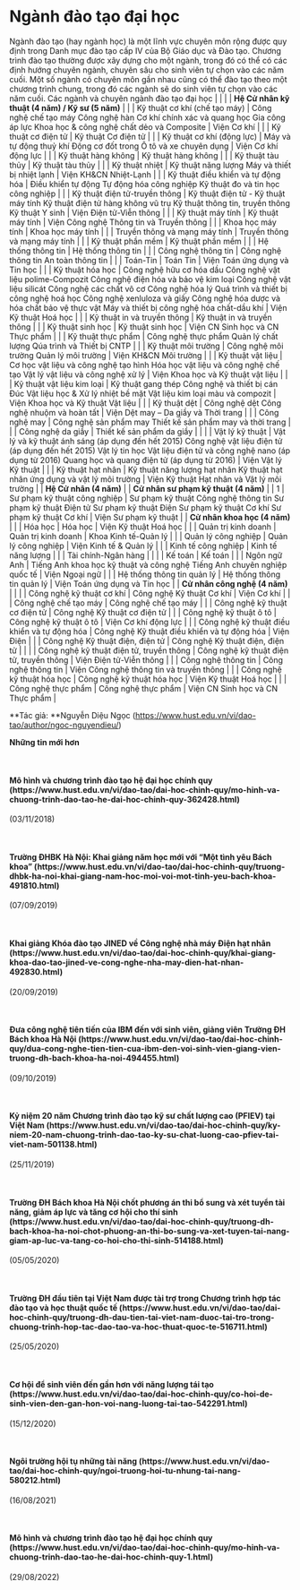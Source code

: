 # Ngành đào tạo đại học

Ngành đào tạo (hay ngành học) là một lĩnh vực chuyên môn rộng được quy định trong Danh mục đào tạo cấp IV của Bộ Giáo dục và Đào tạo. Chương trình đào tạo thường được xây dựng cho một ngành, trong đó có thể có các định hướng chuyên ngành, chuyên sâu cho sinh viên tự chọn vào các năm cuối. Một số ngành có chuyên môn gần nhau cũng có thể đào tạo theo một chương trình chung, trong đó các ngành sẽ do sinh viên tự chọn vào các năm cuối.
Các ngành và chuyên ngành đào tạo đại học
|  |
|
| **Hệ Cử nhân kỹ thuật (4 năm) / Kỹ sư (5 năm)** |
|  | Kỹ thuật cơ khí (chế tạo máy) | Công nghệ chế tạo máy
Công nghệ hàn
Cơ khí chính xác và quang học
Gia công áp lực
Khoa học &amp; công nghệ chất dẻo và Composite | Viện Cơ khí |
|  | Kỹ thuật cơ điện tử | Kỹ thuật Cơ điện tử |
|  | Kỹ thuật cơ khí (động lực) | Máy và tự động thuỷ khí
Động cơ đốt trong
Ô tô và xe chuyên dụng | Viện Cơ khí động lực |
|  | Kỹ thuật hàng không | Kỹ thuật hàng không |
|  | Kỹ thuật tàu thủy | Kỹ thuật tàu thủy |
|  | Kỹ thuật nhiệt | Kỹ thuật năng lượng
Máy và thiết bị nhiệt lạnh | Viện KH&amp;CN Nhiệt-Lạnh |
|  | Kỹ thuật điều khiển và
tự động hóa | Điều khiển tự động
			Tự động hóa công nghiệp
			Kỹ thuật đo và tin học công nghiệp |
|  | Kỹ thuật điện tử-truyền thông | Kỹ thuật điện tử - Kỹ thuật máy tính
Kỹ thuật điện tử hàng không vũ trụ
Kỹ thuật thông tin, truyền thông
Kỹ thuật Y sinh | Viện Điện tử-Viễn thông |
|  | Kỹ thuật máy tính | Kỹ thuật máy tính | Viện Công nghệ Thông tin và Truyền thông |
|  | Khoa học máy tính | Khoa học máy tính |
|  | Truyền thông và mạng máy tính | Truyền thông và mạng máy tính |
|  | Kỹ thuật phần mềm | Kỹ thuật phần mềm |
|  | Hệ thống thông tin | Hệ thống thông tin |
|  | Công nghệ thông tin | Công nghệ thông tin
An toàn thông tin |
|  | Toán-Tin | Toán Tin | Viện Toán ứng dụng và Tin học |
|  | Kỹ thuật hóa học | Công nghệ hữu cơ hóa dầu
Công nghệ vật liệu polime-Compozit
Công nghệ điện hóa và bảo vệ kim loại
Công nghệ vật liệu silicát
Công nghệ các chất vô cơ
Công nghệ hóa lý
Quá trình và thiết bị công nghệ hoá học
Công nghệ xenluloza và giấy
Công nghệ hóa dược và hóa chất bảo vệ thực vật
Máy và thiết bị công nghệ hóa chất-dầu khí | Viện Kỹ thuật Hoá học |
|  | Kỹ thuật in và truyền thông | Kỹ thuật in và truyền thông |
|  | Kỹ thuật sinh học | Kỹ thuật sinh học | Viện CN Sinh học và CN Thực phẩm |
|  | Kỹ thuật thực phẩm | Công nghệ thực phẩm
Quản lý chất lượng
Qúa trình và Thiết bị CNTP |
|  | Kỹ thuật môi trường | Công nghệ môi trường
Quản lý môi trường | Viện KH&amp;CN Môi trường |
|  | Kỹ thuật vật liệu | Cơ học vật liệu và công nghệ tạo hình
Hóa học vật liệu và công nghệ chế tạo
Vật lý vật liệu và công nghệ xử lý | Viện Khoa học và Kỹ thuật vật liệu |
|  | Kỹ thuật vật liệu kim loại | Kỹ thuật gang thép
Công nghệ và thiết bị cán
Đúc
Vật liệu học &amp; Xử lý nhiệt bề mặt
Vật liệu kim loại màu và compozit | Viện Khoa học và Kỹ thuật Vật liệu |
|  | Kỹ thuật dệt | Công nghệ dệt
Công nghệ nhuộm và hoàn tất | Viện Dệt may – Da giầy và Thời trang |
|  | Công nghệ may | Công nghệ sản phẩm may
Thiết kế sản phẩm may và thời trang |
|  | Công nghệ da giầy | Thiết kế sản phẩm da giầy |  |
|  | Vật lý kỹ thuật | Vật lý và kỹ thuật ánh sáng (áp dụng đến hết 2015)
Công nghệ vật liệu điện tử (áp dụng đến hết 2015)
Vật lý tin học
Vật liệu điện tử và công nghệ nano (áp dụng từ 2016)
Quang học và quang điện tử (áp dụng từ 2016) | Viện Vật lý Kỹ thuật |
|  | Kỹ thuật hạt nhân | Kỹ thuật năng lượng hạt nhân
Kỹ thuật hạt nhân ứng dụng và vật lý môi trường | Viện Kỹ thuật Hạt nhân và Vật lý môi trường |
| **Hệ Cử nhân (4 năm)** |
| **Cử nhân sư phạm kỹ thuật (4 năm)** |
| 1 | Sư phạm kỹ thuật công nghiệp | Sư phạm kỹ thuật Công nghệ thông tin
Sư phạm kỹ thuật Điện tử
Sư phạm kỹ thuật Điện
Sư phạm kỹ thuật Cơ khí
Sư phạm kỹ thuật Cơ khí | Viện Sư phạm kỹ thuật |
| **Cử nhân khoa học (4 năm)** |
|  | Hóa học | Hóa học | Viện Kỹ thuật Hoá học |
|  | Quản trị kinh doanh | Quản trị kinh doanh | Khoa Kinh tế-Quản lý |
|  | Quản lý công nghiệp | Quản lý công nghiệp | Viện Kinh tế &amp; Quản lý |
|  | Kinh tế công nghiệp | Kinh tế năng lượng |
|  | Tài chính-Ngân hàng |  |
|  | Kế toán | Kế toán |
|  | Ngôn ngữ Anh | Tiếng Anh khoa học kỹ thuật và công nghệ
Tiếng Anh chuyên nghiệp quốc tế | Viện Ngoại ngữ |
|  | Hệ thống thông tin quản lý | Hệ thống thông tin quản lý | Viện Toán ứng dụng và Tin học |
| **Cử nhân công nghệ (4 năm)** |  |
|  | Công nghệ kỹ thuật cơ khí | Công nghệ Kỹ thuật Cơ khí | Viện Cơ khí |
|  | Công nghệ chế tạo máy | Công nghệ chế tạo máy |
|  | Công nghệ kỹ thuật cơ điện tử | Công nghệ Kỹ thuật cơ điện tử |
|  | Công nghệ kỹ thuật ô tô | Công nghệ kỹ thuật ô tô | Viện Cơ khí động lực |
|  | Công nghệ kỹ thuật điều khiển và tự động hóa | Công nghệ Kỹ thuật điều khiển và tự động hóa | Viện Điện |
|  | Công nghệ Kỹ thuật điện, điện tử | Công nghệ Kỹ thuật điện, điện tử |  |
|  | Công nghệ kỹ thuật điện tử, truyền thông | Công nghệ kỹ thuật điện tử, truyền thông | Viện Điện tử-Viễn thông |
|  | Công nghệ thông tin | Công nghệ thông tin | Viện Công nghệ thông tin và truyền thông |
|  | Công nghệ kỹ thuật hóa học | Công nghệ kỹ thuật hóa học | Viện Kỹ thuật Hoá học |
|  | Công nghệ thực phẩm | Công nghệ thực phẩm | Viện CN Sinh học và CN Thực phẩm |

**Tác giả: **Nguyễn Diệu Ngọc (https://www.hust.edu.vn/vi/dao-tao/author/ngoc-nguyendieu/)

**Những tin mới hơn**

 
<h4>Mô hình và chương trình đào tạo hệ đại học chính quy (https://www.hust.edu.vn/vi/dao-tao/dai-hoc-chinh-quy/mo-hinh-va-chuong-trinh-dao-tao-he-dai-hoc-chinh-quy-362428.html)</h4>
(03/11/2018)

 
<h4>Trường ĐHBK Hà Nội: Khai giảng năm học mới với “Một tình yêu Bách khoa” (https://www.hust.edu.vn/vi/dao-tao/dai-hoc-chinh-quy/truong-dhbk-ha-noi-khai-giang-nam-hoc-moi-voi-mot-tinh-yeu-bach-khoa-491810.html)</h4>
(07/09/2019)

 
<h4>Khai giảng Khóa đào tạo JINED về Công nghệ nhà máy Điện hạt nhân (https://www.hust.edu.vn/vi/dao-tao/dai-hoc-chinh-quy/khai-giang-khoa-dao-tao-jined-ve-cong-nghe-nha-may-dien-hat-nhan-492830.html)</h4>
(20/09/2019)

 
<h4>Đưa công nghệ tiên tiến của IBM đến với sinh viên, giảng viên Trường ĐH Bách khoa Hà Nội (https://www.hust.edu.vn/vi/dao-tao/dai-hoc-chinh-quy/dua-cong-nghe-tien-tien-cua-ibm-den-voi-sinh-vien-giang-vien-truong-dh-bach-khoa-ha-noi-494455.html)</h4>
(09/10/2019)

 
<h4>Kỷ niệm 20 năm Chương trình đào tạo kỹ sư chất lượng cao (PFIEV) tại Việt Nam (https://www.hust.edu.vn/vi/dao-tao/dai-hoc-chinh-quy/ky-niem-20-nam-chuong-trinh-dao-tao-ky-su-chat-luong-cao-pfiev-tai-viet-nam-501138.html)</h4>
(25/11/2019)

 
<h4>Trường ĐH Bách khoa Hà Nội chốt phương án thi bổ sung và xét tuyển tài năng, giảm áp lực và tăng cơ hội cho thí sinh (https://www.hust.edu.vn/vi/dao-tao/dai-hoc-chinh-quy/truong-dh-bach-khoa-ha-noi-chot-phuong-an-thi-bo-sung-va-xet-tuyen-tai-nang-giam-ap-luc-va-tang-co-hoi-cho-thi-sinh-514188.html)</h4>
(05/05/2020)

 
<h4>Trường ĐH đầu tiên tại Việt Nam được tài trợ trong Chương trình hợp tác đào tạo và học thuật quốc tế (https://www.hust.edu.vn/vi/dao-tao/dai-hoc-chinh-quy/truong-dh-dau-tien-tai-viet-nam-duoc-tai-tro-trong-chuong-trinh-hop-tac-dao-tao-va-hoc-thuat-quoc-te-516711.html)</h4>
(25/05/2020)

 
<h4>Cơ hội để sinh viên đến gần hơn với năng lượng tái tạo (https://www.hust.edu.vn/vi/dao-tao/dai-hoc-chinh-quy/co-hoi-de-sinh-vien-den-gan-hon-voi-nang-luong-tai-tao-542291.html)</h4>
(15/12/2020)

 
<h4>Ngôi trường hội tụ những tài năng (https://www.hust.edu.vn/vi/dao-tao/dai-hoc-chinh-quy/ngoi-truong-hoi-tu-nhung-tai-nang-580212.html)</h4>
(16/08/2021)

 
<h4>Mô hình và chương trình đào tạo hệ đại học chính quy (https://www.hust.edu.vn/vi/dao-tao/dai-hoc-chinh-quy/mo-hinh-va-chuong-trinh-dao-tao-he-dai-hoc-chinh-quy-1.html)</h4>
(29/08/2022)